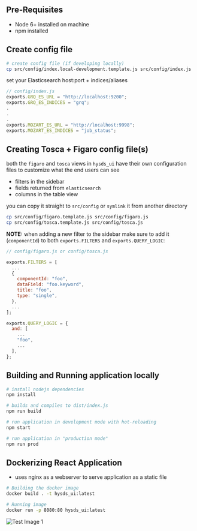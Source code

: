 ## Pre-Requisites

- Node 6+ installed on machine
- npm installed

## Create config file

```bash
# create config file (if developing locally)
cp src/config/index.local-development.template.js src/config/index.js
```

set your Elasticsearch host:port + indices/aliases

```js
// config/index.js
exports.GRQ_ES_URL = "http://localhost:9200";
exports.GRQ_ES_INDICES = "grq";
.
.
.
exports.MOZART_ES_URL = "http://localhost:9998";
exports.MOZART_ES_INDICES = "job_status";
```

## Creating Tosca + Figaro config file(s)

both the `figaro` and `tosca` views in `hysds_ui` have their own configuration files to customize what the end users can see

- filters in the sidebar
- fields returned from `elasticsearch`
- columns in the table view

you can copy it straight to `src/config` or `symlink` it from another directory

```bash
cp src/config/figaro.template.js src/config/figaro.js
cp src/config/tosca.template.js src/config/tosca.js
```

<b>NOTE:</b> when adding a new filter to the sidebar make sure to add it (`componentId`) to both `exports.FILTERS` and `exports.QUERY_LOGIC`:

```js
// config/figaro.js or config/tosca.js

exports.FILTERS = [
  ...
  {
    componentId: "foo",
    dataField: "foo.keyword",
    title: "foo",
    type: "single",
  },
  ...
];

exports.QUERY_LOGIC = {
  and: [
    ...
    "foo",
    ...
  ],
};
```

## Building and Running application locally

```bash
# install nodejs dependencies
npm install

# builds and compiles to dist/index.js
npm run build

# run application in development mode with hot-reloading
npm start

# run application in "production mode"
npm run prod
```

## Dockerizing React Application

- uses nginx as a webserver to serve application as a static file

```bash
# Building the docker image
docker build . -t hysds_ui:latest

# Running image
docker run -p 8080:80 hysds_ui:latest
```

![Test Image 1](src/images/tosca.png)
